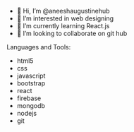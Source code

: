 - 👋 Hi, I’m @aneeshaugustinehub
- 👀 I’m interested in web designing 
- 🌱 I’m currently learning React.js
- 💞️ I’m looking to collaborate on git hub

<!---
aneeshaugustinehub/aneeshaugustinehub is a ✨ special ✨ repository because its `README.md` (this file) appears on your GitHub profile.
You can click the Preview link to take a look at your changes.
--->
Languages and Tools:
 <ul>
  <li>html5</li> 
  <li>css</li>
   <li>javascript</li> 
  <li>bootstrap</li> 
  <li>react</li> 
  <li>firebase</li> 
  <li>mongodb</li> 
  <li>nodejs</li> 
  <li>git</li>
 </ul>
